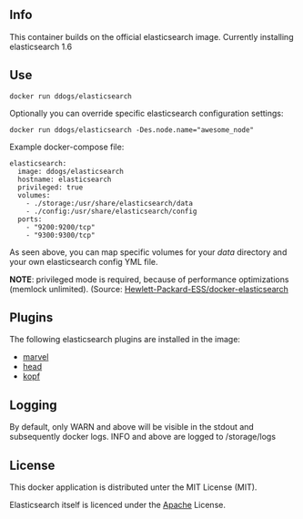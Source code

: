 ## Info

This container builds on the official elasticsearch image. Currently installing elasticsearch 1.6

## Use

```
docker run ddogs/elasticsearch
```

Optionally you can override specific elasticsearch configuration settings:

```
docker run ddogs/elasticsearch -Des.node.name="awesome_node"
```


Example docker-compose file:

```
elasticsearch:
  image: ddogs/elasticsearch
  hostname: elasticsearch
  privileged: true
  volumes:
    - ./storage:/usr/share/elasticsearch/data
    - ./config:/usr/share/elasticsearch/config
  ports:
    - "9200:9200/tcp" 
    - "9300:9300/tcp" 
```

As seen above, you can map specific volumes for your _data_ directory and your own elasticsearch config YML file.

__NOTE__: privileged mode is required, because of performance optimizations (memlock unlimited). (Source:  [Hewlett-Packard-ESS/docker-elasticsearch](https://github.com/Hewlett-Packard-ESS/docker-elasticsearch) 
## Plugins
The following elasticsearch plugins are installed in the image:
- [marvel](https://www.elastic.co/products/marvel)
- [head](http://mobz.github.io/elasticsearch-head/)
- [kopf](https://github.com/lmenezes/elasticsearch-kopf)

## Logging
By default, only WARN and above will be visible in the stdout and subsequently docker logs.  INFO and above are logged to /storage/logs

## License
This docker application is distributed unter the MIT License (MIT).

Elasticsearch itself is licenced under the [Apache](https://github.com/elastic/elasticsearch/blob/master/LICENSE.txt) License.